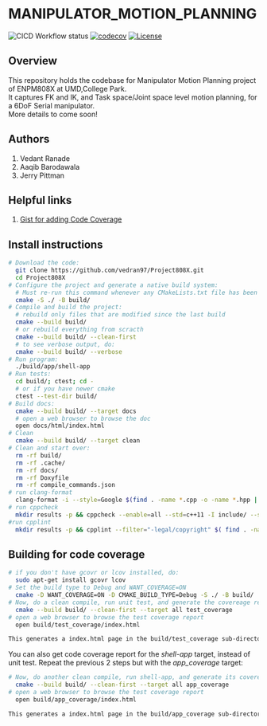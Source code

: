 # MANIPULATOR_MOTION_PLANNING

![CICD Workflow status](https://github.com/vedran97/Project808X/actions/workflows/run-unit-test-and-upload-codecov.yml/badge.svg) [![codecov](https://codecov.io/gh/vedran97/Project808X/branch/main/graph/badge.svg)](https://codecov.io/gh/vedran97/Project808X) 
[![License](https://img.shields.io/badge/License-Apache_2.0-blue.svg)](https://opensource.org/licenses/Apache-2.0)

## Overview

This repository holds the codebase for Manipulator Motion Planning project of ENPM808X at UMD,College Park.<br>
It captures FK and IK, and Task space/Joint space level motion planning, for a 6DoF Serial manipulator.<br>
More details to come soon!<br>

## Authors

1. Vedant Ranade
2. Aaqib Barodawala
3. Jerry Pittman

## Helpful links 

1. [Gist for adding Code Coverage](https://github.com/TommyChangUMD/cpp-boilerplate-v2#how-to-use-github-ci-to-upload-coverage-report-to-codecov)

## Install instructions

```bash
# Download the code:
  git clone https://github.com/vedran97/Project808X.git
  cd Project808X
# Configure the project and generate a native build system:
  # Must re-run this command whenever any CMakeLists.txt file has been changed.
  cmake -S ./ -B build/
# Compile and build the project:
  # rebuild only files that are modified since the last build
  cmake --build build/
  # or rebuild everything from scracth
  cmake --build build/ --clean-first
  # to see verbose output, do:
  cmake --build build/ --verbose
# Run program:
  ./build/app/shell-app
# Run tests:
  cd build/; ctest; cd -
  # or if you have newer cmake
  ctest --test-dir build/
# Build docs:
  cmake --build build/ --target docs
  # open a web browser to browse the doc
  open docs/html/index.html
# Clean
  cmake --build build/ --target clean
# Clean and start over:
  rm -rf build/
  rm -rf .cache/
  rm -rf docs/
  rm -rf Doxyfile
  rm -rf compile_commands.json
# run clang-format
  clang-format -i --style=Google $(find . -name *.cpp -o -name *.hpp | grep -vE -e "^./build/")
# run cppcheck 
  mkdir results -p && cppcheck --enable=all --std=c++11 -I include/ --suppress=missingInclude $( find . -name *.cpp | grep -vE -e "^./build/" ) &> results/cppcheck
#run cpplint
  mkdir results -p && cpplint --filter="-legal/copyright" $( find . -name *.cpp | grep -vE -e "^./build/" ) &> results/cpplint

```

## Building for code coverage

```bash
# if you don't have gcovr or lcov installed, do:
  sudo apt-get install gcovr lcov
# Set the build type to Debug and WANT_COVERAGE=ON
  cmake -D WANT_COVERAGE=ON -D CMAKE_BUILD_TYPE=Debug -S ./ -B build/
# Now, do a clean compile, run unit test, and generate the covereage report
  cmake --build build/ --clean-first --target all test_coverage
# open a web browser to browse the test coverage report
  open build/test_coverage/index.html

This generates a index.html page in the build/test_coverage sub-directory that can be viewed locally in a web browser.
```

You can also get code coverage report for the *shell-app* target, instead of unit test. Repeat the previous 2 steps but with the *app_coverage* target:

``` bash
# Now, do another clean compile, run shell-app, and generate its covereage report
  cmake --build build/ --clean-first --target all app_coverage
# open a web browser to browse the test coverage report
  open build/app_coverage/index.html

This generates a index.html page in the build/app_coverage sub-directory that can be viewed locally in a web browser.
```